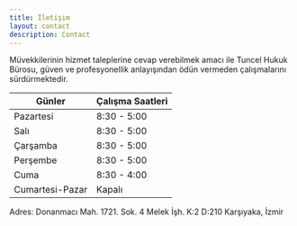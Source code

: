 ```yaml
---
title: İletişim
layout: contact
description: Contact
---
```


Müvekkilerinin hizmet taleplerine cevap verebilmek amacı ile Tuncel Hukuk Bürosu, güven ve profesyonellik anlayışından ödün vermeden çalışmalarını sürdürmektedir.

| Günler         | Çalışma Saatleri|
| ---------      | --------------- |
| Pazartesi      | 8:30 - 5:00     |
| Salı           | 8:30 - 5:00     |
| Çarşamba       | 8:30 - 5:00     |
| Perşembe       | 8:30 - 5:00     |
| Cuma           | 8:30 - 4:00     |
| Cumartesi-Pazar| Kapalı          |

Adres: Donanmacı Mah. 1721. Sok. 4 Melek İşh. K:2 D:210 Karşıyaka, İzmir
